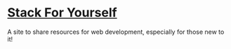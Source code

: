 # [Stack For Yourself](http://estherleytush.com/stack-for-yourself/)
A site to share resources for web development, especially for those new to it!
